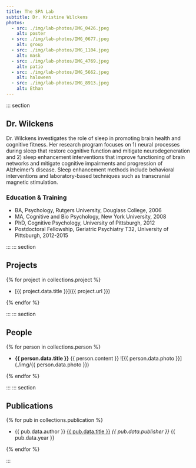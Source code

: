 ```yaml
---
title: The SPA Lab
subtitle: Dr. Kristine Wilckens
photos:
  - src: ./img/lab-photos/IMG_0426.jpeg
    alt: poster
  - src: ./img/lab-photos/IMG_0677.jpeg
    alt: group
  - src: ./img/lab-photos/IMG_1104.jpeg
    alt: mask
  - src: ./img/lab-photos/IMG_4769.jpeg
    alt: patio
  - src: ./img/lab-photos/IMG_5662.jpeg
    alt: haloween
  - src: ./img/lab-photos/IMG_8913.jpeg
    alt: Ethan
---
```


::: section
## Dr. Wilckens

Dr. Wilckens investigates the role of sleep in promoting brain health
and cognitive fitness. Her research program focuses on 1) neural
processes during sleep that restore cognitive function and mitigate
neurodegeneration and 2) sleep enhancement interventions that improve
functioning of brain networks and mitigate cognitive impairments and
progression of Alzheimer’s disease. Sleep enhancement methods include
behavioral interventions and laboratory-based techniques such as
transcranial magnetic stimulation.

<!-- ![Face]({{'./img/WilckensKristine_Psychiatry2019.jpg' | url }}) -->

### Education & Training

- BA, Psychology, Rutgers University, Douglass College, 2006
- MA, Cognitive and Bio Psychology, New York University, 2008
- PhD, Cognitive Psychology, University of Pittsburgh, 2012
- Postdoctoral Fellowship, Geriatric Psychiatry T32, University of Pittsburgh, 2012-2015

:::
::: section
## Projects

<!-- TODO: a couple of additional studies -->
{% for project in collections.project %}

- [{{ project.data.title }}]({{ project.url }})

{% endfor %}

:::
::: section
## People

{% for person in collections.person %}

<!-- TODO: set width and style for all people -->
- **{{ person.data.title }}** {{ person.content }}  ![{{ person.data.photo }}](./img/{{ person.data.photo }})

{% endfor %}

:::
::: section
## Publications

<!-- TODO: full list of publications, ideally in a table -->
{% for pub in collections.publication %}

- {{ pub.data.author }} <u>{{ pub.data.title }}</u> *{{ pub.data.publisher }}* {{ pub.data.year }}

{% endfor %}

:::

<!-- 
## News

TODO: News in a sidebar with title, link, summary: off in a sidebar

{% for news in collections.news %}

- [{{ news.data.title }}]({{ news.url }})

{% endfor %}

-->
